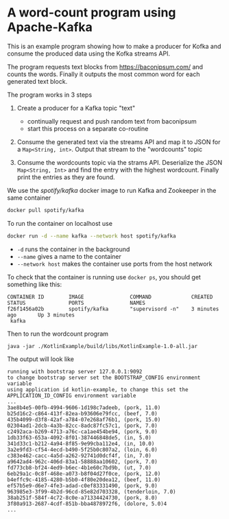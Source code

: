 # A word-count program using Apache-Kafka

This is an example program showing how to make a producer for Kofka 
and consume the produced data using the Kofka streams API. 

The program requests text blocks from https://baconipsum.com/ and counts the
words. Finally it outputs the most common word for each generated text block.

The program works in 3 steps

1. Create a producer for a Kafka topic "text"

	* continually request and push random text from baconipsum
	* start this process on a separate co-routine

2. Consume the generated text via the streams API and map it to 
   JSON for a `Map<String, int>`. Output that stream to the "wordcounts"
   topic

3. Consume the wordcounts topic via the strams API. Deserialize the JSON `Map<String, Int>`
   and find the entry with the highest wordcount. Finally print the entries as they are found.

We use the *spotify/kafka* docker image to run Kafka and Zookeeper in 
the same container

```bash
docker pull spotify/kafka
```

To run the container on localhost use

```bash
docker run -d --name kafka --network host spotify/kafka
```

* `-d` runs the container in the background
* `--name` gives a name to the container
* `--network host` makes the container use ports from the host network

To check that the container is running use `docker ps`, you should get something like this:

```
CONTAINER ID        IMAGE               COMMAND             CREATED             STATUS              PORTS               NAMES
f26f1456a02b        spotify/kafka       "supervisord -n"    3 minutes ago       Up 3 minutes               
 kafka
```

Then to run the wordcount program

```
java -jar ./KotlinExample/build/libs/KotlinExample-1.0-all.jar
```

The output will look like

```
running with bootstrap server 127.0.0.1:9092
to change bootstrap server set the BOOTSTRAP_CONFIG environment variable
using application id kotlin-example, to change this set the APPLICATION_ID_CONFIG environment variable
...
3ae8b4e5-00fb-4994-9606-1d198c7adeeb, (pork, 11.0)
b25d16c2-c864-413f-82ea-b93606e79fcc, (beef, 7.0)
435b4099-d3f8-42af-a784-07e268af76b1, (pork, 15.0)
02304ad1-2dcb-4a3b-82cc-8adc87fc57c1, (pork, 7.0)
c2492aca-b269-4713-a76c-ca1ae454be94, (pork, 9.0)
1db33f63-653a-4092-8f01-387446848de5, (in, 5.0)
341d33c1-b212-4a94-8f85-9e99cba112e4, (in, 10.0)
3a2e9fd3-cf54-4ecd-b490-5f25b0c807a2, (loin, 6.0)
c383e462-cacc-4a5d-a262-92741d0dcf4f, (in, 7.0)
a9642ad4-962c-406d-83a1-58888aa10602, (pork, 7.0)
fd773cb8-bf24-4ed9-b6ec-4b1e60c7bd9b, (ut, 7.0)
6eb29a1c-0c8f-468e-a073-b8f04d27f0ce, (pork, 12.0)
b4effc9c-4185-4280-b5b0-4f80e20dea12, (beef, 11.0)
ef57b5e9-d6e7-4fe3-adad-c0ef83331490, (pork, 9.0)
963985e3-3f99-4b2d-96cd-85e82d703328, (tenderloin, 7.0)
38ab251f-584f-4c72-8c0e-a71334424730, (pork, 8.0)
3f80a913-2687-4cdf-851b-bba4878972f6, (dolore, 5.0)4
...
```

